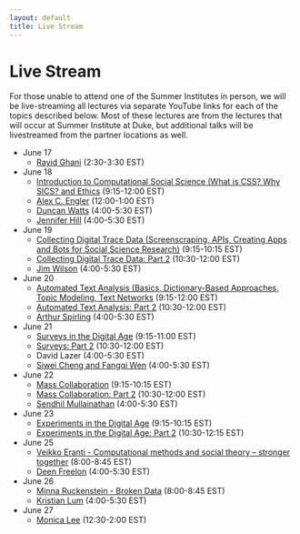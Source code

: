 ```yaml
---
layout: default
title: Live Stream
---
```


# Live Stream

For those unable to attend one of the Summer Institutes in person, we will be live-streaming all lectures via separate YouTube links for each of the topics described below. Most of these lectures are from the lectures that will occur at Summer Institute at Duke, but additional talks will be livestreamed from the partner locations as well.

  - June 17
    - [Rayid Ghani](https://youtu.be/fU9zWjHvSWE) (2:30-3:30 EST)
  - June 18
    - [Introduction to Computational Social Science (What is CSS? Why SICS? and Ethics](https://youtu.be/Dsj67UV7F2w) (9:15-12:00 EST)
	- [Alex C. Engler](https://youtu.be/BhQqkrZ0_xk) (12:00-1:00 EST)
    - [Duncan Watts](https://youtu.be/aqteIbI9-sQ) (4:00-5:30 EST)
	- [Jennifer Hill](https://youtu.be/hsAzy7BMawU) (4:00-5:30 EST)
  - June 19
    - [Collecting Digital Trace Data (Screenscraping, APIs, Creating Apps and Bots for Social Science Research)](https://youtu.be/1SssTabI2kg) (9:15-10:15 EST)
    - [Collecting Digital Trace Data: Part 2](https://youtu.be/ErvgdF60Be8) (10:30-12:00 EST)
    - [Jim Wilson](https://youtu.be/EVMF33MNd4o) (4:00-5:30 EST)
  - June 20
    - [Automated Text Analysis (Basics, Dictionary-Based Approaches, Topic Modeling, Text Networks](https://youtu.be/UehRelD300g) (9:15-12:00 EST)
    - [Automated Text Analysis: Part 2](https://www.youtube.com/watch?v=aDHwpXqQZlA&feature=youtu.be) (10:30-12:00 EST)
	- [Arthur Spirling](https://youtu.be/lOLoYsHWwrE) (4:00-5:30 EST)
  - June 21
    - [Surveys in the Digital Age](https://youtu.be/yQmFg-luNIM) (9:15-11:00 EST)
    - [Surveys: Part 2](https://www.youtube.com/watch?v=ZcpkDQJadYY&feature=youtu.be) (10:30-12:00 EST)
    - David Lazer (4:00-5:30 EST)
	- [Siwei Cheng and Fangqi Wen](https://www.youtube.com/watch?v=EMQRRzH8jdY) (4:00-5:30 EST)
  - June 22
    - [Mass Collaboration](https://youtu.be/vcmOXA4i6mo) (9:15-10:15 EST)
    - [Mass Collaboration: Part 2](https://www.youtube.com/watch?v=crqFYWh_qgM&feature=youtu.be) (10:30-12:00 EST)
    - [Sendhil Mullainathan](https://youtu.be/PvJepkVGBRc) (4:00-5:30 EST)
  - June 23
    - [Experiments in the Digital Age](https://youtu.be/Yblc41A2f_k) (9:15-10:15 EST)
    - [Experiments in the Digital Age: Part 2](https://www.youtube.com/watch?v=m093Ho38nUE&feature=youtu.be) (10:30-12:15 EST)
  - June 25
    - [Veikko Eranti - Computational methods and social theory – stronger together](https://www.youtube.com/watch?v=JsKbPt6JCuI) (8:00-8:45 EST)
    - [Deen Freelon](https://youtu.be/uHSCRDoJ0yM) (4:00-5:30 EST)
  - June 26
    - [Minna Ruckenstein - Broken Data](https://www.youtube.com/watch?v=tAx2AJcuCic) (8:00-8:45 EST)
    - [Kristian Lum](https://www.youtube.com/watch?v=b4J7DnMesSU&feature=youtu.be) (4:00-5:30 EST)
  - June 27
    - [Monica Lee](https://youtu.be/Kh71valic6Q) (12:30-2:00 EST)